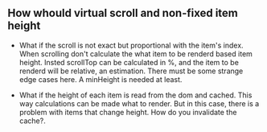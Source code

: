 ## How whould virtual scroll and non-fixed item height

- What if the scroll is not exact but proportional with the item's index.
When scrolling don't calculate the what item to be renderd based item height.
Insted scrollTop can be calculated in %, and the item to be renderd will be relative, an estimation.
There must be some strange edge cases here. A minHeight is needed at least.

- What if the height of each item is read from the dom and cached. This
way calculations can be made what to render. But in this case, there is a problem 
with items that change height. How do you invalidate the cache?.
